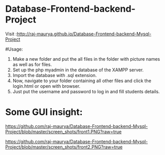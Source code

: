 # Database-Frontend-backend-Project

Visit :http://raj-maurya.github.io/Database-Frontend-backend-Mysql-Project

#Usage:

1. Make a new folder and put the all files in the folder with picture names as well as for files.
2. Set up the php myadmin in the database of the XAMPP server.
3. Import the database with  .sql extension.
4. Now, navigate to your folder containing all other files and click the login.html or open with browser. 
5. Just put the username and password to log in and fill students details.

# Some GUI insight:
https://github.com/raj-maurya/Database-Frontend-backend-Mysql-Project/blob/master/screen_shots/front1.PNG?raw=true

https://github.com/raj-maurya/Database-Frontend-backend-Mysql-Project/blob/master/screen_shots/front2.PNG?raw=true
